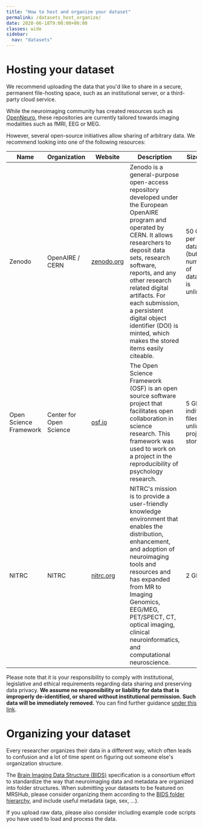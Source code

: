```yaml
---
title: "How to host and organize your dataset"
permalink: /datasets_host_organize/
date: 2020-06-18T9:00:00+00:00
classes: wide
sidebar:
  nav: "datasets"
---
```


# Hosting your dataset

We recommend uploading the data that you'd like to share in a secure, permanent file-hosting space, such as an institutional server, or a third-party cloud service.

While the neuroimaging community has created resources such as [OpenNeuro](https://openneuro.org/), these repositories are currently tailored towards imaging modalities such as fMRI, EEG or MEG.

However, several open-source initiatives allow sharing of arbitrary data. We recommend looking into one of the following resources:

| Name | Organization | Website | Description | Size limit |
| ---- | ------------ | ------- | ----------- | --------------- |
| Zenodo | OpenAIRE / CERN | [zenodo.org](https://zenodo.org/) | Zenodo is a general-purpose open-access repository developed under the European OpenAIRE program and operated by CERN. It allows researchers to deposit data sets, research software, reports, and any other research related digital artifacts. For each submission, a persistent digital object identifier (DOI) is minted, which makes the stored items easily citeable. | 50 GB per dataset (but number of datasets is unlimited)|
| Open Science Framework | Center for Open Science | [osf.io](https://osf.io) | The Open Science Framework (OSF) is an open source software project that facilitates open collaboration in science research. This framework was used to work on a project in the reproducibility of psychology research. | 5 GB for individual files (but unlimited project storage) |
| NITRC | NITRC | [nitrc.org](https://www.nitrc.org) | NITRC's mission is to provide a user-friendly knowledge environment that enables the distribution, enhancement, and adoption of neuroimaging tools and resources and has expanded from MR to Imaging Genomics, EEG/MEG, PET/SPECT, CT, optical imaging, clinical neuroinformatics, and computational neuroscience. | 2 GB |

Please note that it is your responsibility to comply with institutional, legislative and ethical requirements regarding data sharing and preserving data privacy. **We assume no responsibility or liability for data that is improperly de-identified, or shared without institutional permission. Such data will be immediately removed.** You can find further guidance [under this link](https://www.mrshub.org/datasets_privacy/).

# Organizing your dataset

Every researcher organizes their data in a different way, which often leads to confusion and a lot of time spent on figuring out someone else's organization structure.

The [Brain Imaging Data Structure (BIDS)](https://bids.neuroimaging.io/) specification is a consortium effort to standardize the way that neuroimaging data and metadata are organized into folder structures. When submitting your datasets to be featured on MRSHub, please consider organizing them according to the [BIDS folder hierarchy](https://github.com/bids-standard/bids-starter-kit/wiki/The-BIDS-folder-hierarchy), and include useful metadata (age, sex, ...).

If you upload raw data, please also consider including example code scripts you have used to load and process the data.
